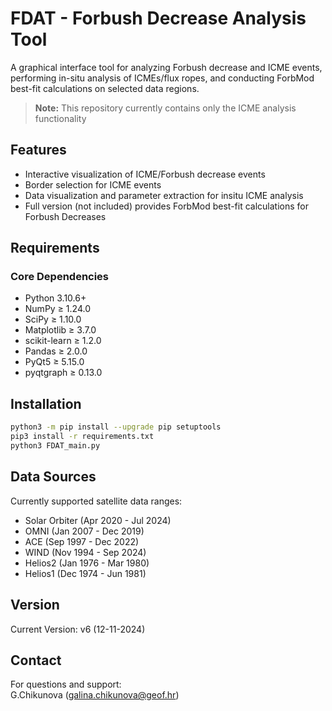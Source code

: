 # FDAT - Forbush Decrease Analysis Tool

A graphical interface tool for analyzing Forbush decrease and ICME events, performing in-situ analysis of ICMEs/flux ropes, and conducting ForbMod best-fit calculations on selected data regions.

> **Note:** This repository currently contains only the ICME analysis functionality

## Features

- Interactive visualization of ICME/Forbush decrease events
- Border selection for ICME events
- Data visualization and parameter extraction for insitu ICME analysis
- Full version (not included) provides ForbMod best-fit calculations for Forbush Decreases

## Requirements

### Core Dependencies
- Python 3.10.6+
- NumPy ≥ 1.24.0
- SciPy ≥ 1.10.0
- Matplotlib ≥ 3.7.0
- scikit-learn ≥ 1.2.0
- Pandas ≥ 2.0.0
- PyQt5 ≥ 5.15.0
- pyqtgraph ≥ 0.13.0

## Installation

```bash
python3 -m pip install --upgrade pip setuptools
pip3 install -r requirements.txt
python3 FDAT_main.py
```

## Data Sources

Currently supported satellite data ranges:
- Solar Orbiter (Apr 2020 - Jul 2024)
- OMNI (Jan 2007 - Dec 2019)
- ACE (Sep 1997 - Dec 2022)
- WIND (Nov 1994 - Sep 2024)
- Helios2 (Jan 1976 - Mar 1980)
- Helios1 (Dec 1974 - Jun 1981)

## Version

Current Version: v6 (12-11-2024)

## Contact

For questions and support:  
G.Chikunova (galina.chikunova@geof.hr)
